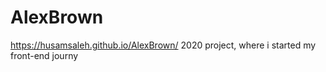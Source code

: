 # AlexBrown
https://husamsaleh.github.io/AlexBrown/ 2020 project, where i started my front-end journy
